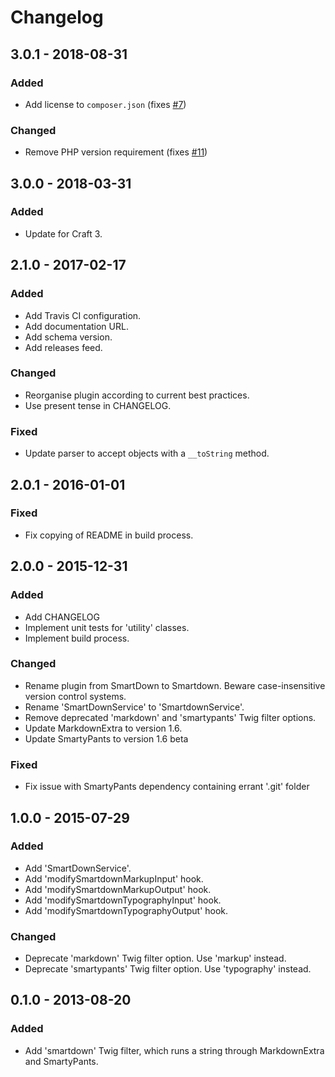 # Changelog

## 3.0.1 - 2018-08-31

### Added
- Add license to `composer.json` (fixes [#7])

[#7]: https://github.com/experience/smartdown.craft-plugin/issues/7

### Changed
- Remove PHP version requirement (fixes [#11])

[#11]: https://github.com/experience/smartdown.craft-plugin/issues/11

## 3.0.0 - 2018-03-31

### Added
- Update for Craft 3.

## 2.1.0 - 2017-02-17

### Added
- Add Travis CI configuration.
- Add documentation URL.
- Add schema version.
- Add releases feed.

### Changed
- Reorganise plugin according to current best practices.
- Use present tense in CHANGELOG.

### Fixed
- Update parser to accept objects with a `__toString` method.

## 2.0.1 - 2016-01-01

### Fixed
- Fix copying of README in build process.

## 2.0.0 - 2015-12-31

### Added
- Add CHANGELOG
- Implement unit tests for 'utility' classes.
- Implement build process.

### Changed
- Rename plugin from SmartDown to Smartdown. Beware case-insensitive version control systems.
- Rename 'SmartDownService' to 'SmartdownService'.
- Remove deprecated 'markdown' and 'smartypants' Twig filter options.
- Update MarkdownExtra to version 1.6.
- Update SmartyPants to version 1.6 beta

### Fixed
- Fix issue with SmartyPants dependency containing errant '.git' folder

## 1.0.0 - 2015-07-29

### Added
- Add 'SmartDownService'.
- Add 'modifySmartdownMarkupInput' hook.
- Add 'modifySmartdownMarkupOutput' hook.
- Add 'modifySmartdownTypographyInput' hook.
- Add 'modifySmartdownTypographyOutput' hook.

### Changed
- Deprecate 'markdown' Twig filter option. Use 'markup' instead.
- Deprecate 'smartypants' Twig filter option. Use 'typography' instead.

## 0.1.0 - 2013-08-20

### Added
- Add 'smartdown' Twig filter, which runs a string through MarkdownExtra and SmartyPants.
